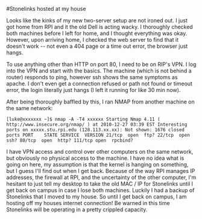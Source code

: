 #Stonelinks hosted at my house

Looks like the kinks of my new two-server setup are not ironed out. I just got home from RPI and it the old Dell is acting wacky. I thoroughly checked both machines before I left for home, and I thought everything was okay. However, upon arriving home, I checked the web server to find that it doesn't work -- not even a 404 page or a time out error, the browser just hangs.

To use anything other than HTTP on port 80, I need to be on RIP's VPN. I log into the VPN and start with the basics. The machine (which is not behind a router) responds to ping, however ssh shows the same symptoms as apache. I don't even get a connection refused or path not found or timeout error, the login literally just hangs (I left it running for like 30 min now).

After being thoroughly baffled by this, I ran NMAP from another machine on the same network:

`[luke@xxxxxxx ~]$ nmap -A -T4 xxxxxx
Starting Nmap 4.11 ( http://www.insecure.org/nmap/ ) at 2010-12-27 03:39 EST
Interesting ports on xxxxx.stu.rpi.edu (128.113.xx.xx):
Not shown: 1676 closed ports
PORT    STATE SERVICE  VERSION
21/tcp  open  ftp?
22/tcp  open  ssh?
80/tcp  open  http?
111/tcp open  rpcbind?`

I have VPN access and control over other computers on the same network, but obviously no physical access to the machine. I have no idea what is going on here, my assumption is that the kernel is hanging on something, but I guess I'll find out when I get back. Because of the way RPI manages IP addresses, the firewall at RPI, and the uncertainty of the other computer, I'm hesitant to just tell my desktop to take the old MAC / IP for Stonelinks until I get back on campus in case I lose both machines. Luckily I had a backup of Stonelinks that I moved to my house. So until I get back on campus, I am hosting off my houses internet connection! Be warned in this time Stonelinks will be operating in a pretty crippled capacity.
